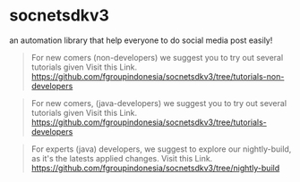 # socnetsdkv3
an automation library that help everyone to do social media post easily!

>For new comers (non-developers) we suggest you to try out several tutorials given
Visit this Link. https://github.com/fgroupindonesia/socnetsdkv3/tree/tutorials-non-developers

>For new comers, (java-developers) we suggest you to try out several tutorials given
Visit this Link. https://github.com/fgroupindonesia/socnetsdkv3/tree/tutorials-developers

>For experts (java) developers, we suggest to explore our nightly-build, as it's the latests applied changes.
Visit this Link. https://github.com/fgroupindonesia/socnetsdkv3/tree/nightly-build

